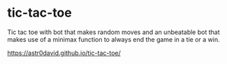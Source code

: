 # tic-tac-toe

Tic tac toe with bot that makes random moves and an unbeatable bot that makes use of a minimax function to always end the game in a tie or a win.

https://astr0david.github.io/tic-tac-toe/
